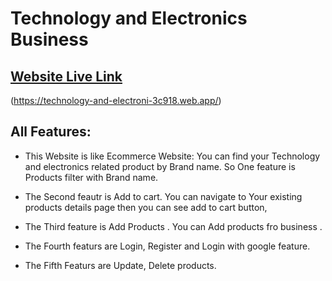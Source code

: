 # Technology and Electronics Business
 ## [ Website Live Link](https://technology-and-electroni-3c918.web.app/)
 (https://technology-and-electroni-3c918.web.app/)


## All Features:
+ This Website is like Ecommerce Website: You can find your Technology and electronics related product by Brand name. So One feature is Products filter with Brand name.
    
+ The Second feautr is Add to cart. You can navigate to Your existing products details page then you can see add to cart button, 
+ The Third feature is Add Products . You can Add products fro business .
+ The Fourth featurs are Login, Register and Login with google feature.
+ The Fifth Featurs are Update, Delete products.